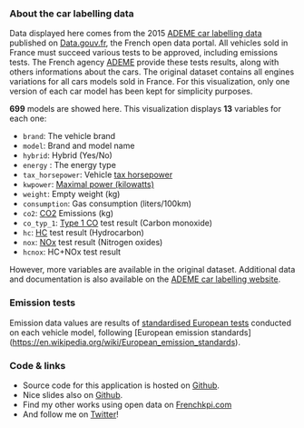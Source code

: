 ### About the car labelling data

Data displayed here comes from the 2015 [ADEME car labelling data](https://www.data.gouv.fr/fr/datasets/emissions-de-co2-et-de-polluants-des-vehicules-commercialises-en-france) published on [Data.gouv.fr](https://www.data.gouv.fr/fr/), the French open data portal. All vehicles sold in France must succeed various tests to be approved, including emissions tests. The French agency [ADEME](http://www.ademe.fr/) provide these tests results, along with others informations about the cars. The original dataset contains all engines variations for all cars models sold in France. For this visualization, only one version of each car model has been kept for simplicity purposes.

__699__ models are showed here. This visualization displays __13__ variables for each one:

* `brand`: The vehicle brand
* `model`: Brand and model name
* `hybrid`: Hybrid (Yes/No)
* `energy` : The energy type
* `tax_horsepower`: Vehicle [tax horsepower](https://en.wikipedia.org/wiki/Tax_horsepower)
* `kwpower`: [Maximal power (kilowatts)](https://en.wikipedia.org/wiki/Engine_power)
* `weight`: Empty weight (kg)
* `consumption`: Gas consumption (liters/100km)
* `co2`: [CO2](https://en.wikipedia.org/wiki/Carbon_dioxide) Emissions (kg)
* `co_typ_1`: [Type 1 CO](https://en.wikipedia.org/wiki/Carbon_monoxide) test result (Carbon monoxide)
* `hc`: [HC](https://en.wikipedia.org/wiki/Hydrocarbon) test result (Hydrocarbon)
* `nox`: [NOx](https://en.wikipedia.org/wiki/Nitrogen_oxide) test result (Nitrogen oxides)
* `hcnox`: HC+NOx test result

However, more variables are available in the original dataset. Additional data and documentation is also available on the [ADEME car labelling website](http://carlabelling.ademe.fr/). 

### Emission tests

Emission data  values are results of [standardised European tests](http://www.dieselnet.com/standards/cycles/) conducted on each vehicle model, following [European emission standards] (https://en.wikipedia.org/wiki/European_emission_standards).

### Code & links

* Source code for this application is hosted on  [Github](https://github.com/boupetch/vehicles-emissions-product).
* Nice slides also on [Github](http://boupetch.github.io/carlabelling-slides).
* Find my other works using open data on [Frenchkpi.com](http://www.frenchkpi.com)
* And follow me on [Twitter](https://twitter.com/frenchkpi)! 
